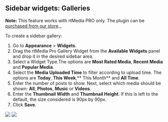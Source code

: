 ## Sidebar widgets: Galleries


**Note:** This feature works with rtMedia PRO only. The plugin can be [purchased from our store](https://rtcamp.com/products/rtmedia-pro/)._

To create a sidebar gallery:

1. Go to **Appearance** > **Widgets**.
2. Drag the rtMedia Pro Gallery Widget from the **Available Widgets** panel and drop it in the desired sidebar area.
3. Select a Widget Type.The options are **Most Rated Media**, **Recent Media** and **Popular Media**.
4. Select the **Media Uploaded Time** to filter according to upload time. The options are **Today**, **This Week**,** This Month** and **All Time**.
5. Enter the number of posts to show. Next, select which media should be shown: **All**, **Photos**, **Music** or **Videos**.
6. Enter the **Thumbnail Width** and **Thumbnail Height**. If this is left to the default, the size considered is 90px by 90px.
7. Click **Save**.

![](https://rtcamp.com/wp-content/uploads/2013/10/image10.png) [![](https://rtcamp.com/wp-content/uploads/2013/10/image_thumb2.png)](https://rtcamp.com/wp-content/uploads/2013/10/image13.png)
